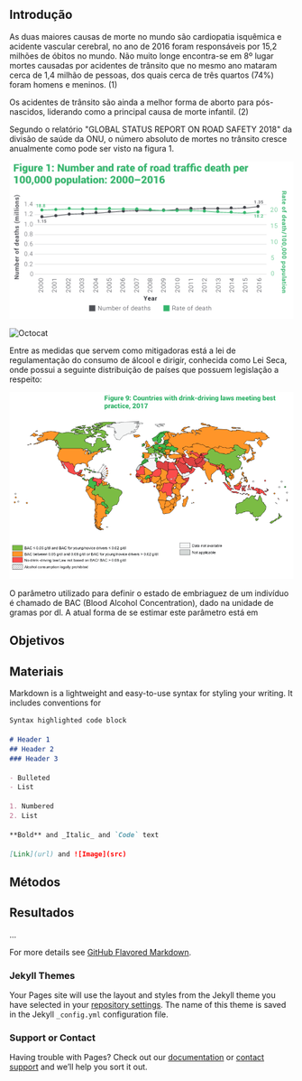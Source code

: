 ## Introdução

As duas maiores causas de morte no mundo são cardiopatia isquêmica e acidente vascular cerebral, no ano de 2016 foram responsáveis por 15,2 milhões de óbitos no mundo. Não muito longe encontra-se em 8º lugar mortes causadas por acidentes de trânsito que no mesmo ano mataram cerca de 1,4 milhão de pessoas, dos quais cerca de três quartos (74%) foram homens e meninos. (1) 


Os acidentes de trânsito são ainda a melhor forma de aborto para pós-nascidos, liderando como a principal causa de morte infantil. (2)


Segundo o relatório "GLOBAL STATUS REPORT ON ROAD SAFETY 2018" da divisão de saúde da ONU, o número absoluto de mortes no trânsito cresce anualmente como pode ser visto na figura 1. 

![Figura1](https://raw.githubusercontent.com/lcscosta/BACEyeD/master/docs/images/fig1.png)

![Octocat](https://github.githubassets.com/images/icons/emoji/octocat.png)

Entre as medidas que servem como mitigadoras está a lei de regulamentação do consumo de álcool e dirigir, conhecida como Lei Seca, onde possui a seguinte distribuição de países que possuem legislação a respeito:

![Figura2](https://raw.githubusercontent.com/lcscosta/BACEyeD/master/docs/images/fig2.png)

O parâmetro utilizado para definir o estado de embriaguez de um indivíduo é chamado de BAC (Blood Alcohol Concentration), dado na unidade de gramas por dl. A atual forma de se estimar este parâmetro está em 


## Objetivos

## Materiais

Markdown is a lightweight and easy-to-use syntax for styling your writing. It includes conventions for

```markdown
Syntax highlighted code block

# Header 1
## Header 2
### Header 3

- Bulleted
- List

1. Numbered
2. List

**Bold** and _Italic_ and `Code` text

[Link](url) and ![Image](src)
```

## Métodos

## Resultados 

...

For more details see [GitHub Flavored Markdown](https://guides.github.com/features/mastering-markdown/).

### Jekyll Themes

Your Pages site will use the layout and styles from the Jekyll theme you have selected in your [repository settings](https://github.com/lcscosta/BACEyeD/settings). The name of this theme is saved in the Jekyll `_config.yml` configuration file.

### Support or Contact

Having trouble with Pages? Check out our [documentation](https://docs.github.com/categories/github-pages-basics/) or [contact support](https://github.com/contact) and we’ll help you sort it out.
